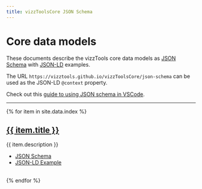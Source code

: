 ```yaml
---
title: vizzToolsCore JSON Schema
---
```


# Core data models

These documents describe the vizzTools core data models as [JSON Schema](https://json-schema.org/understanding-json-schema/) with [JSON-LD](https://json-ld.org/) examples.

The URL `https://vizztools.github.io/vizzToolsCore/json-schema` can be used as the JSON-LD `@context` property.

Check out this [guide to using JSON schema in VSCode](https://omkarmore.wordpress.com/2017/04/07/json-schema/).

---

{% for item in site.data.index %}
<h2><a href="json-schema/{{ item.title }}.html">{{ item.title }}</a></h2>

{{ item.description }}

<ul>
<li><a class="btn--info" href="json-schema/{{ item.title }}.schema.json">JSON Schema</a></li>
<li><a class="btn--success" href="json-schema/{{ item.title }}.jsonld">JSON-LD Example</a></li>
</ul></header>

<br/>
{% endfor %}
